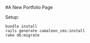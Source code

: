 #A New Portfolio Page

Setup:

```
bundle install
rails generate camaleon_cms:install
rake db:migrate
```
